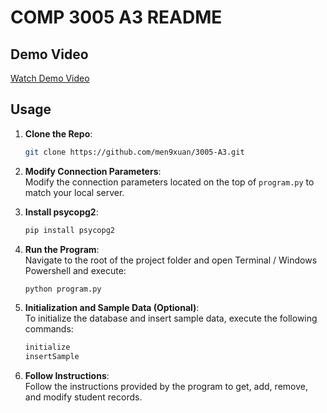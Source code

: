 # COMP 3005 A3 README

## Demo Video
[Watch Demo Video](https://mediaspace.carleton.ca/media/COMP3005%20A3%20demo/1_9aln3cb4)

## Usage
1. **Clone the Repo**:  
    ```bash
    git clone https://github.com/men9xuan/3005-A3.git
    ```
   
2. **Modify Connection Parameters**:  
    Modify the connection parameters located on the top of `program.py` to match your local server.

3. **Install psycopg2**:  
    ```bash
    pip install psycopg2
    ```

4. **Run the Program**:  
    Navigate to the root of the project folder and open Terminal / Windows Powershell and execute:
    ```bash
    python program.py
    ```

5. **Initialization and Sample Data (Optional)**:  
    To initialize the database and insert sample data, execute the following commands:
    ```bash
    initialize
    insertSample
    ```

6. **Follow Instructions**:  
    Follow the instructions provided by the program to get, add, remove, and modify student records.

